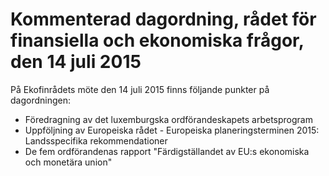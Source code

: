 # Kommenterad dagordning, rådet för finansiella och ekonomiska frågor, den 14 juli 2015

På Ekofinrådets möte den 14 juli 2015 finns följande punkter på dagordningen:

* Föredragning av det luxemburgska ordförandeskapets arbetsprogram
* Uppföljning av Europeiska rådet \- Europeiska planeringsterminen 2015: Landsspecifika rekommendationer
* De fem ordförandenas rapport "Färdigställandet av EU:s ekonomiska och monetära union"
